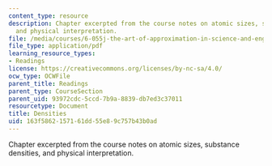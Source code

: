 ```yaml
---
content_type: resource
description: Chapter excerpted from the course notes on atomic sizes, substance densities,
  and physical interpretation.
file: /media/courses/6-055j-the-art-of-approximation-in-science-and-engineering-spring-2008/163f5862157161dd55e89c757b43b0ad_apr04a.pdf
file_type: application/pdf
learning_resource_types:
- Readings
license: https://creativecommons.org/licenses/by-nc-sa/4.0/
ocw_type: OCWFile
parent_title: Readings
parent_type: CourseSection
parent_uid: 93972cdc-5ccd-7b9a-8839-db7ed3c37011
resourcetype: Document
title: Densities
uid: 163f5862-1571-61dd-55e8-9c757b43b0ad
---
```

Chapter excerpted from the course notes on atomic sizes, substance densities, and physical interpretation.